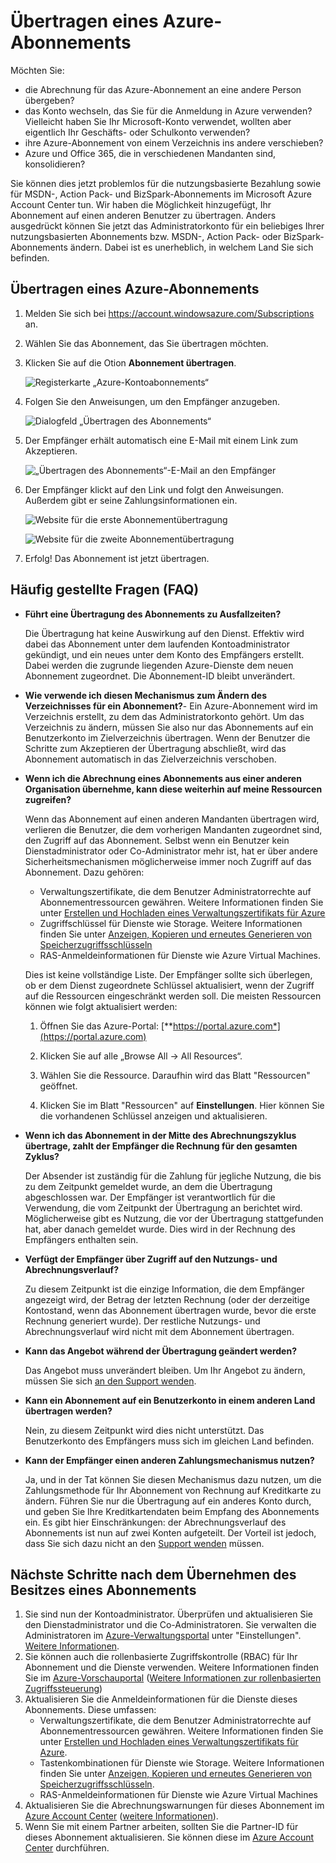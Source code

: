 <properties
   pageTitle="Übertragen eines Azure-Abonnements | Microsoft Azure"
   description="Übertragung eines Azure-Abonnements auf einen anderen Benutzer, und einige häufig gestellte Fragen (FAQs) zu dem Prozess."
   services="billing"
   documentationCenter=""
   authors="curtand"
   manager="stevenpo"
   editor=""/>

<tags
   ms.service="billing"
   ms.devlang="na"
   ms.topic="article"
   ms.tgt_pltfrm="na"
   ms.workload="billing"
   ms.date="09/21/2015"
   ms.author="curtand;kareni;ruchic"/>

# Übertragen eines Azure-Abonnements

Möchten Sie:

- die Abrechnung für das Azure-Abonnement an eine andere Person übergeben?
- das Konto wechseln, das Sie für die Anmeldung in Azure verwenden? Vielleicht haben Sie Ihr Microsoft-Konto verwendet, wollten aber eigentlich Ihr Geschäfts- oder Schulkonto verwenden?
- ihre Azure-Abonnement von einem Verzeichnis ins andere verschieben?
- Azure und Office 365, die in verschiedenen Mandanten sind, konsolidieren?

Sie können dies jetzt problemlos für die nutzungsbasierte Bezahlung sowie für MSDN-, Action Pack- und BizSpark-Abonnements im Microsoft Azure Account Center tun. Wir haben die Möglichkeit hinzugefügt, Ihr Abonnement auf einen anderen Benutzer zu übertragen. Anders ausgedrückt können Sie jetzt das Administratorkonto für ein beliebiges Ihrer nutzungsbasierten Abonnements bzw. MSDN-, Action Pack- oder BizSpark-Abonnements ändern. Dabei ist es unerheblich, in welchem Land Sie sich befinden.

## Übertragen eines Azure-Abonnements

1.  Melden Sie sich bei <https://account.windowsazure.com/Subscriptions> an.

2.  Wählen Sie das Abonnement, das Sie übertragen möchten.

3.  Klicken Sie auf die Otion **Abonnement übertragen**.

    ![Registerkarte „Azure-Kontoabonnements“](./media/billing-subscription-transfer/image1.png)

4.  Folgen Sie den Anweisungen, um den Empfänger anzugeben.

    ![Dialogfeld „Übertragen des Abonnements“](./media/billing-subscription-transfer/image2.PNG)

5.  Der Empfänger erhält automatisch eine E-Mail mit einem Link zum Akzeptieren.

    ![„Übertragen des Abonnements“-E-Mail an den Empfänger](./media/billing-subscription-transfer/image3.png)

6.  Der Empfänger klickt auf den Link und folgt den Anweisungen. Außerdem gibt er seine Zahlungsinformationen ein.

    ![Website für die erste Abonnementübertragung](./media/billing-subscription-transfer/image4.PNG)

    ![Website für die zweite Abonnementübertragung](./media/billing-subscription-transfer/image5.PNG)

7. Erfolg! Das Abonnement ist jetzt übertragen.

## Häufig gestellte Fragen (FAQ)

-   **Führt eine Übertragung des Abonnements zu Ausfallzeiten?**

    Die Übertragung hat keine Auswirkung auf den Dienst. Effektiv wird dabei das Abonnement unter dem laufenden Kontoadministrator gekündigt, und ein neues unter dem Konto des Empfängers erstellt. Dabei werden die zugrunde liegenden Azure-Dienste dem neuen Abonnement zugeordnet. Die Abonnement-ID bleibt unverändert.

-   **Wie verwende ich diesen Mechanismus zum Ändern des Verzeichnisses für ein Abonnement?**- 
    Ein Azure-Abonnement wird im Verzeichnis erstellt, zu dem das Administratorkonto gehört. Um das Verzeichnis zu ändern, müssen Sie also nur das Abonnements auf ein Benutzerkonto im Zielverzeichnis übertragen. Wenn der Benutzer die Schritte zum Akzeptieren der Übertragung abschließt, wird das Abonnement automatisch in das Zielverzeichnis verschoben.
   
-   **Wenn ich die Abrechnung eines Abonnements aus einer anderen Organisation übernehme, kann diese weiterhin auf meine Ressourcen zugreifen?**

    Wenn das Abonnement auf einen anderen Mandanten übertragen wird, verlieren die Benutzer, die dem vorherigen Mandanten zugeordnet sind, den Zugriff auf das Abonnement. Selbst wenn ein Benutzer kein Dienstadministrator oder Co-Administrator mehr ist, hat er über andere Sicherheitsmechanismen möglicherweise immer noch Zugriff auf das Abonnement. Dazu gehören:
    - Verwaltungszertifikate, die dem Benutzer Administratorrechte auf Abonnementressourcen gewähren. Weitere Informationen finden Sie unter [Erstellen und Hochladen eines Verwaltungszertifikats für Azure](https://msdn.microsoft.com/library/azure/gg551722.aspx)
    -	Zugriffschlüssel für Dienste wie Storage. Weitere Informationen finden Sie unter [Anzeigen, Kopieren und erneutes Generieren von Speicherzugriffsschlüsseln](storage-create-storage-account.md#view-copy-and-regenerate-storage-access-keys)
    -	RAS-Anmeldeinformationen für Dienste wie Azure Virtual Machines.

    Dies ist keine vollständige Liste. Der Empfänger sollte sich überlegen, ob er dem Dienst zugeordnete Schlüssel aktualisiert, wenn der Zugriff auf die Ressourcen eingeschränkt werden soll. Die meisten Ressourcen können wie folgt aktualisiert werden:

    1.   Öffnen Sie das Azure-Portal: [**https://portal.azure.com*](https://portal.azure.com)

    2.    Klicken Sie auf alle „Browse All -&gt; All Resources“.

    3.    Wählen Sie die Ressource. Daraufhin wird das Blatt "Ressourcen" geöffnet.

    4.    Klicken Sie im Blatt "Ressourcen" auf **Einstellungen**. Hier können Sie die vorhandenen Schlüssel anzeigen und aktualisieren.


-   **Wenn ich das Abonnement in der Mitte des Abrechnungszyklus übertrage, zahlt der Empfänger die Rechnung für den gesamten Zyklus?**

    Der Absender ist zuständig für die Zahlung für jegliche Nutzung, die bis zu dem Zeitpunkt gemeldet wurde, an dem die Übertragung abgeschlossen war. Der Empfänger ist verantwortlich für die Verwendung, die vom Zeitpunkt der Übertragung an berichtet wird. Möglicherweise gibt es Nutzung, die vor der Übertragung stattgefunden hat, aber danach gemeldet wurde. Dies wird in der Rechnung des Empfängers enthalten sein.

-   **Verfügt der Empfänger über Zugriff auf den Nutzungs- und Abrechnungsverlauf?**

    Zu diesem Zeitpunkt ist die einzige Information, die dem Empfänger angezeigt wird, der Betrag der letzten Rechnung (oder der derzeitige Kontostand, wenn das Abonnement übertragen wurde, bevor die erste Rechnung generiert wurde). Der restliche Nutzungs- und Abrechnungsverlauf wird nicht mit dem Abonnement übertragen.

-   **Kann das Angebot während der Übertragung geändert werden?**

    Das Angebot muss unverändert bleiben. Um Ihr Angebot zu ändern, müssen Sie sich [an den Support wenden](http://go.microsoft.com/fwlink/?LinkID=619338).

-   **Kann ein Abonnement auf ein Benutzerkonto in einem anderen Land übertragen werden?**

    Nein, zu diesem Zeitpunkt wird dies nicht unterstützt. Das Benutzerkonto des Empfängers muss sich im gleichen Land befinden.

-   **Kann der Empfänger einen anderen Zahlungsmechanismus nutzen?**

    Ja, und in der Tat können Sie diesen Mechanismus dazu nutzen, um die Zahlungsmethode für Ihr Abonnement von Rechnung auf Kreditkarte zu ändern. Führen Sie nur die Übertragung auf ein anderes Konto durch, und geben Sie Ihre Kreditkartendaten beim Empfang des Abonnements ein. Es gibt hier Einschränkungen: der Abrechnungsverlauf des Abonnements ist nun auf zwei Konten aufgeteilt. Der Vorteil ist jedoch, dass Sie sich dazu nicht an den [Support wenden](http://go.microsoft.com/fwlink/?LinkID=619338) müssen.

## Nächste Schritte nach dem Übernehmen des Besitzes eines Abonnements

1. Sie sind nun der Kontoadministrator. Überprüfen und aktualisieren Sie den Dienstadministrator und die Co-Administratoren. Sie verwalten die Administratoren im [Azure-Verwaltungsportal](https://manage.windowsazure.com) unter "Einstellungen". [Weitere Informationen](http://go.microsoft.com/fwlink/?LinkID=533293).
2. Sie können auch die rollenbasierte Zugriffskontrolle (RBAC) für Ihr Abonnement und die Dienste verwenden. Weitere Informationen finden Sie im [Azure-Vorschauportal](https://portal.azure.com) ([Weitere Informationen zur rollenbasierten Zugriffssteuerung](http://go.microsoft.com/fwlink/?LinkID=544802))
3. Aktualisieren Sie die Anmeldeinformationen für die Dienste dieses Abonnements. Diese umfassen:
    -   Verwaltungszertifikate, die dem Benutzer Administratorrechte auf Abonnementressourcen gewähren. Weitere Informationen finden Sie unter [Erstellen und Hochladen eines Verwaltungszertifikats für Azure](https://msdn.microsoft.com/library/azure/gg551722.aspx).
    -	Tastenkombinationen für Dienste wie Storage. Weitere Informationen finden Sie unter [Anzeigen, Kopieren und erneutes Generieren von Speicherzugriffsschlüsseln](storage-create-storage-account.md#view-copy-and-regenerate-storage-access-keys).
    -	RAS-Anmeldeinformationen für Dienste wie Azure Virtual Machines
4. Aktualisieren Sie die Abrechnungswarnungen für dieses Abonnement im [Azure Account Center](https://account.windowsazure.com/Subscriptions) ([weitere Informationen](http://go.microsoft.com/fwlink/?LinkID=533292)).
5. 	Wenn Sie mit einem Partner arbeiten, sollten Sie die Partner-ID für dieses Abonnement aktualisieren. Sie können diese im [Azure Account Center](https://account.windowsazure.com/Subscriptions) durchführen.

<!---HONumber=AcomDC_1125_2015-->